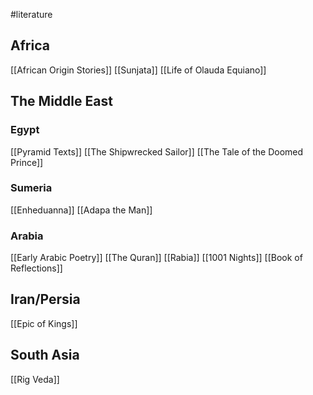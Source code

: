 #literature 
## Africa
[[African Origin Stories]]
[[Sunjata]]
[[Life of Olauda Equiano]]

## The Middle East
### Egypt
[[Pyramid Texts]]
[[The Shipwrecked Sailor]]
[[The Tale of the Doomed Prince]]
### Sumeria
[[Enheduanna]]
[[Adapa the Man]]
### Arabia
[[Early Arabic Poetry]]
[[The Quran]]
[[Rabia]]
[[1001 Nights]]
[[Book of Reflections]]
## Iran/Persia
[[Epic of Kings]]
## South Asia
[[Rig Veda]]